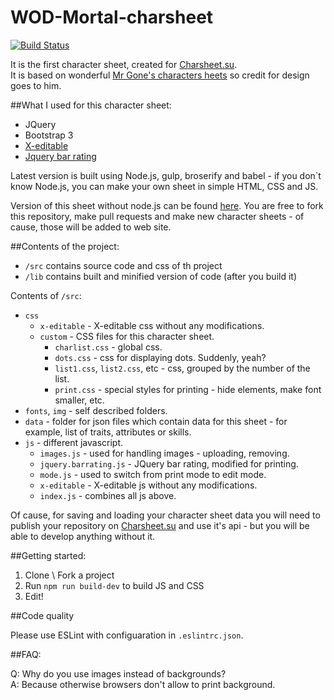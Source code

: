 # WOD-Mortal-charsheet

[![Build Status](https://travis-ci.org/jehy/WOD-Mortal-charsheet.svg?branch=master)](https://travis-ci.org/jehy/WOD-Mortal-charsheet)

It is the first character sheet, created for [Charsheet.su](http://charsheet.su).   
It is based on wonderful [Mr Gone's characters heets](http://mrgone.rocksolidshells.com/) 
 so credit for design goes to him.

##What I used for this character sheet:

- JQuery   
- Bootstrap 3   
- [X-editable](https://vitalets.github.io/x-editable/)   
- [Jquery bar rating](http://antenna.io/demo/jquery-bar-rating/examples/)

Latest version is built using Node.js, gulp, broserify and babel - if you don`t know
Node.js, you can make your own sheet in simple HTML, CSS and JS.

Version of this sheet without node.js can be found 
[here](https://github.com/jehy/WOD-Mortal-charsheet/tree/feature/no-node).
You are free to fork this repository, make pull requests and
make new character sheets - of cause, those will be added to web site.

##Contents of the project:
* `/src` contains source code and css of th project
* `/lib` contains built and minified version of code (after you build it)

Contents of `/src`:
* `css`
  * `x-editable` - X-editable css without any modifications.
  * `custom` - CSS files for this character sheet.
    * `charlist.css` - global css.
    * `dots.css` - css for displaying dots. Suddenly, yeah?
    * `list1.css`, `list2.css`, etc - css, grouped by the number of the list.
    * `print.css` - special styles for printing - hide elements, make font smaller, etc.
* `fonts`, `img` - self described folders.
* `data` - folder for json files which contain data for this sheet -
 for example, list of traits, attributes or skills.
* `js` - different javascript.
  * `images.js` - used for handling images - uploading, removing.
  * `jquery.barrating.js` - JQuery bar rating, modified for printing.
  * `mode.js` - used to switch from print mode to edit mode.
  * `x-editable` - X-editable js without any modifications.
  * `index.js` - combines all js above.
  
Of cause, for saving and loading your character sheet data you will need
 to publish your repository on [Charsheet.su](http://charsheet.su)
and use it's api - but you will be able to develop anything without it.

##Getting started:

1. Clone \ Fork a project
2. Run `npm run build-dev` to build JS and CSS
3. Edit!

##Code quality

Please use ESLint with configuaration in `.eslintrc.json`.

##FAQ:    

Q: Why do you use images instead of backgrounds?   
A: Because otherwise browsers don't allow to print background.   
